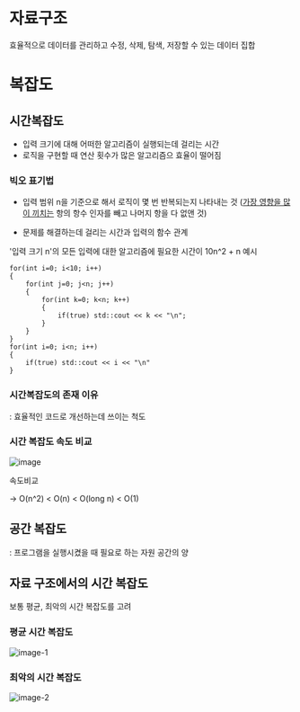 # 자료구조
효율적으로 데이터를 관리하고 수정, 삭제, 탐색, 저장할 수 있는 데이터 집합

# 복잡도
## 시간복잡도
- 입력 크기에 대해 어떠한 알고리즘이 실행되는데 걸리는 시간
- 로직을 구현할 때 연산 횟수가 많은 알고리즘으 효율이 떨어짐

### 빅오 표기법
- 입력 범위 n을 기준으로 해서 로직이 몇 번 반복되는지 나타내는 것
(<U>가장 영향을 많이 끼치는</U> 항의 항수 인자를 빼고 나머지 항을 다 없앤 것)

- 문제를 해결하는데 걸리는 시간과 입력의 함수 관계

'입력 크기 n'의 모든 입력에 대한 알고리즘에 필요한 시간이 10n^2 + n 예시
```
for(int i=0; i<10; i++)
{
    for(int j=0; j<n; j++)
    {
        for(int k=0; k<n; k++)
        {
            if(true) std::cout << k << "\n";
        }
    }
}
for(int i=0; i<n; i++)
{
    if(true) std::cout << i << "\n"
}
```
### 시간복잡도의 존재 이유

: 효율적인 코드로 개선하는데 쓰이는 척도


### 시간 복잡도 속도 비교
![image](https://github.com/hyunjeongg11/TIL/assets/156268586/3a3fb27d-f908-4ec5-87ba-69273d6420c3)


속도비교

-> O(n^2) < O(n) < O(long n) < O(1)

## 공간 복잡도
: 프로그램을 실행시켰을 때 필요로 하는 자원 공간의 양

## 자료 구조에서의 시간 복잡도 
보통 평균, 최악의 시간 복잡도를 고려

### 평균 시간 복잡도

![image-1](https://github.com/hyunjeongg11/TIL/assets/156268586/984c1655-bc7a-4c8d-a25a-da3ee5f0c9e4)


### 최악의 시간 복잡도
![image-2](https://github.com/hyunjeongg11/TIL/assets/156268586/8f91fb72-db73-4c82-a5a7-1d6813b55bcd)
